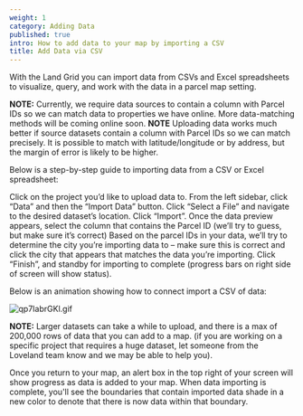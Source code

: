 ```yaml
---
weight: 1
category: Adding Data
published: true
intro: How to add data to your map by importing a CSV
title: Add Data via CSV
---
```

With the Land Grid you can import data from CSVs and Excel spreadsheets to visualize, query, and work with the data in a parcel map setting.

**NOTE:** Currently, we require data sources to contain a column with Parcel IDs so we can match data to properties we have online. More data-matching methods will be coming online soon.
**NOTE** Uploading data works much better if source datasets contain a column with Parcel IDs so we can match precisely. It is possible to match with latitude/longitude or by address, but the margin of error is likely to be higher.

Below is a step-by-step guide to importing data from a CSV or Excel spreadsheet:

Click on the project you’d like to upload data to. From the left sidebar, click “Data” and then the “Import Data” button. 
Click “Select a File” and navigate to the desired dataset’s location. Click “Import”.
Once the data preview appears, select the column that contains the Parcel ID (we’ll try to guess, but make sure it’s correct) 
Based on the parcel IDs in your data, we’ll try to determine the city you’re importing data to – make sure this is correct and click the city that appears that matches the data you’re importing. Click “Finish”, and standby for importing to complete (progress bars on right side of screen will show status).

Below is an animation showing how to connect import a CSV of data:

![qp7IabrGKl.gif]({{site.baseurl}}/img/qp7IabrGKl.gif)


**NOTE:** Larger datasets can take a while to upload, and there is a max of 200,000 rows of data that you can add to a map. (if you are working on a specific project that requires a huge dataset, let someone from the Loveland team know and we may be able to help you).

Once you return to your map, an alert box in the top right of your screen will show progress as data is added to your map. When data importing is complete, you'll see the boundaries that contain imported data shade in a new color to denote that there is now data within that boundary.
